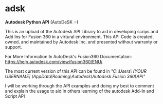 # adsk
**Autodesk Python API** (AutoDeSK :-)

This is an upload of the Autodesk API Library to aid in developing scrips and Add Ins for Fusion 360 in a virtural environment.
This API Code is created, owned, and maintained by Autodesk Inc. and presented without warranty or support.

For More Information In AutoDesk's Fusion360 Documentation: https://help.autodesk.com/view/fusion360/ENU/

The most current version of this API can be found in *"C:\Users\ [YOUR USERNAME] \AppData\Roaming\Autodesk\Autodesk Fusion 360\API"*

I will be working through the API examples and doing my best to comment and explain the usage to aid in others learning of the autodesk Add-In and Script API
